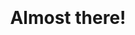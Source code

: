 <div style="text-align: center;">

<br>
<br>
<br>
<br>

<h1 style="text-decoration: none; border-bottom: none;">Almost there!</h1>

</div>
